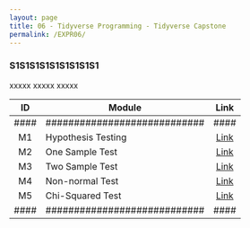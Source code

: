 ```yaml
---
layout: page
title: 06 - Tidyverse Programming - Tidyverse Capstone
permalink: /EXPR06/
---
```


<h3>S1S1S1S1S1S1S1S1S1</h3>

xxxxx xxxxx xxxxx

| ID | Module                     |Link|
|:--:|----------------------------|:--:|
|####|############################|####|
| M1 | Hypothesis Testing         |[Link](/03-MSDS-Courses/MSDS06/M1/)|
| M2 | One Sample Test            |[Link](/03-MSDS-Courses/MSDS06/M2/)|
| M3 | Two Sample Test            |[Link](/03-MSDS-Courses/MSDS06/M3/)|
| M4 | Non-normal Test            |[Link](/03-MSDS-Courses/MSDS06/M4/)|
| M5 | Chi-Squared Test           |[Link](/03-MSDS-Courses/MSDS06/M5/)|
|####|############################|####|

